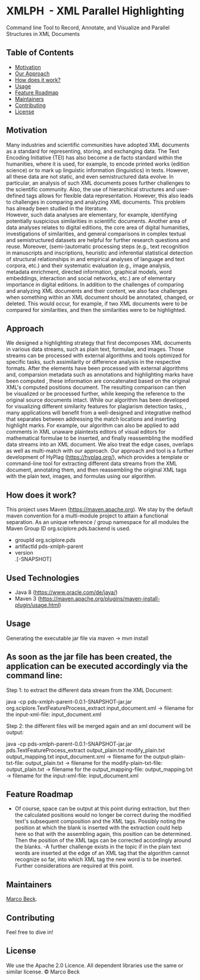 # XMLPH  - XML Parallel Highlighting

Command line Tool to Record, Annotate, and Visualize and Parallel Structures in XML Documents

## Table of Contents

- [Motivation](#motivation)
- [Our Approach](#our-approach)
- [How does it work?](#how-does-it-work)
- [Usage](#usage)
- [Feature Roadmap](#feature-roadmap)
- [Maintainers](#maintainers)
- [Contributing](#contributing)
- [License](#license)


## Motivation
Many industries and scientific communities have adopted XML documents as a standard for representing, storing, and exchanging data. The Text Encoding Initiative (TEI) has also become a de facto standard within the humanities, where it is used, for example, to encode printed works (edition science) or to mark up linguistic information (linguistics) in texts. However, all these data are not static, and even semistructured data evolve. In particular, an analysis of such XML documents poses further challenges to the scientific community. Also, the use of hierarchical structures and user-defined tags allows for flexible data representation. However, this also leads to challenges in comparing and analyzing XML documents. This problem has already been studied in the literature.  
However, such data analyses are elementary, for example, identifying potentially suspicious similarities in scientific documents. Another area of data analyses relates to digital editions, the core area of digital humanities, investigations of similarities, and general comparisons in complex textual and semistructured datasets are helpful for further research questions and reuse. Moreover, (semi-)automatic processing steps (e.g., text recognition in manuscripts and inscriptions, heuristic and inferential statistical detection of structural relationships in and empirical analyses of language and text corpora, etc.) and their systematic evaluation (e.g., image analysis, metadata enrichment, directed information, graphical models, word embeddings, interaction and social networks, etc.) are of elementary importance in digital editions. 
In addition to the challenges of comparing and analyzing XML documents and their content, we also face challenges when something within an XML document should be annotated, changed, or deleted. This would occur, for example, if two XML documents were to be compared for similarities, and then the similarities were to be highlighted.

## Approach
We designed a highlighting strategy that first decomposes XML documents in various data streams, such as  plain text, formulae, and images. Those streams can be processed with external algorithms and tools optimized for specific tasks, such assimilarity or difference analysis in the respective formats. After the elements have been processed with external algorithms and,  comparsion metadata such as annotations and highlighting marks have been computed , these information are concatenated based on the original XML's computed positions document. The resulting comparison can then be visualized or be processed further, while keeping the reference to the original source documents intact. While our algorithm has been developed for visualizing different similarity features for plagiarism detection tasks, , many applications will benefit from a well-designed and integrative method that separates between addressing the match locations and inserting highlight marks. For example, our algorithm can also be applied to add comments in XML unaware plaintexts editors of visual editors for mathematical formulae to be inserted, and finally reassembling the modified data streams into an XML document. We also treat the edge cases, overlaps as well as multi-match with our approach.
Our approach and tool is a further development of HyPlag (https://hyplag.org/), which provides a template or command-line tool for extracting different data streams from the XML document, annotating them, and then reassembling the original XML tags with the plain text, images, and formulas using our algorithm. 

## How does it work?

This project uses Maven (https://maven.apache.org). We stay by the default maven convention for a multi-module project to attain a functional separation.
As an unique reference / group namespace for all modules the Maven Group ID org.sciplore.pds.backend is used.
-   groupId org.sciplore.pds
-   artifactId pds-xmlph-parent
-   version <main>.<major>[-SNAPSHOT]
  
  
Used Technologies
-----------------
- Java 8 (https://www.oracle.com/de/java/)
- Maven 3 (https://maven.apache.org/plugins/maven-install-plugin/usage.html)


## Usage

Generating the executable jar file via maven
  -> mvn install

As soon as the jar file has been created, the application can be executed accordingly via the command line:
-----------------------------------------------------------------------------------------------------------

Step 1: to extract the different data stream from the XML Document:

java -cp pds-xmlph-parent-0.0.1-SNAPSHOT-jar.jar org.sciplore.TextFeatureProcess_extract input_document.xml
 -> filename for the input-xml-file:  input_document.xml 

Step 2: the different files will be merged again and an xml document will be output:

java -cp pds-xmlph-parent-0.0.1-SNAPSHOT-jar.jar pds.TextFeatureProcess_extract output_plain.txt modify_plain.txt output_mapping.txt input_document.xml
 -> filename for the output-plain-txt-file:  output_plain.txt
 -> filename for the modify-plain-txt-file:  output_plain.txt
 -> filename for the output_mapping-file:  output_mapping.txt
 -> filename for the input-xml-file:  input_document.xml

## Feature Roadmap
- Of course, space can be output at this point during extraction, but then the calculated positions would no longer be correct during the modified text's subsequent composition and the XML tags. Possibly noting the position at which the blank is inserted with the extraction could help here so that with the assembling again, this position can be determined. Then the position of the XML tags can be corrected accordingly around the blanks.
-A further challenge exists in the topic if in the plain text words are inserted at the edge of an XML tag that the algorithm cannot recognize so far, into which XML tag the new word is to be inserted.  Further considerations are required at this point.

## Maintainers

[Marco Beck](https://github.com/BeckMarco).


## Contributing

Feel free to dive in!

## License

We use the Apache 2.0 Licence. All dependent libraries use the same or similar license.
© Marco Beck






